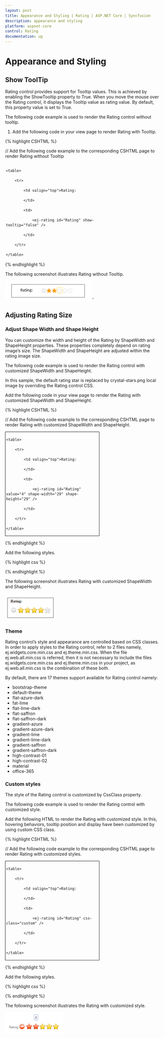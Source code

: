 ```yaml
---
layout: post
title: Appearance and Styling | Rating | ASP.NET Core | Syncfusion
description: appearance and styling
platform: aspnet-core
control: Rating
documentation: ug
---
```


# Appearance and Styling

## Show ToolTip

Rating control provides support for Tooltip values. This is achieved by enabling the ShowTooltip property to True. When you move the mouse over the Rating control, it displays the Tooltip value as rating value. By default, this property value is set to True.

The following code example is used to render the Rating control without tooltip.

1. Add the following code in your view page to render Rating with Tooltip.



{% highlight CSHTML %}

// Add the following code example to the corresponding CSHTML page to render Rating without Tooltip

<div id="container" style="width: 300px; padding: 2px">

    <table>

        <tr>

            <td valign="top">Rating:

            </td>

            <td>
 
                <ej-rating id="Rating" show-tooltip="false" />

            </td>

        </tr>           

    </table>

</div>
{% endhighlight %}




The following screenshot illustrates Rating without Tooltip.



![](Appearance-and-Styling_images/Appearance-and-Styling_img1.png)' 



## Adjusting Rating Size

### Adjust Shape Width and Shape Height

You can customize the width and height of the Rating by ShapeWidth and ShapeHeight properties. These properties completely depend on rating image’s size. The ShapeWidth and ShapeHeight are adjusted within the rating image size.

The following code example is used to render the Rating control with customized ShapeWidth and ShapeHeight.

In this sample, the default rating star is replaced by crystal-stars.png local image by overriding the Rating control CSS.

Add the following code in your view page to render the Rating with customized ShapeWidth and ShapeHeight.



{% highlight CSHTML %}

// Add the following code example to the corresponding CSHTML page to render Rating with customized ShapeWidth and ShapeHeight.

<div id="container" style="border: 1px solid black; width: 300px; padding: 2px">

    <table>

        <tr>

            <td valign="top">Rating:

            </td>

            <td>
 
                <ej-rating id="Rating" value="4" shape-width="29" shape-height="29" />

            </td>

        </tr>

    </table>

</div>


{% endhighlight %}


Add the following styles.


{% highlight css %}

<style type="text/css">

	.e-rating

	{

		margin-top: -7px;

	}

	.e-rating.e-horizontal .e-shape-list, .e-rating.e-vertical .e-shape-list,

	.e-rating.e-horizontal .e-shape, .e-rating.e-vertical .e-shape, .e-rating.e-horizontal .e-ul,.e-rating.e-vertical .e-ul,.e-rating.e-horizontal .e-reset, .e-rating.e-vertical .e-reset 

	{

	height:28px;width:28px;

	background:url(images/crystal-stars.png) no-repeat;

	}

	.e-rating.e-horizontal .e-reset, .e-rating.e-vertical .e-reset 
	{

	background-position: 0 42px;

	margin-left: 2px;

	}

	.e-rating.e-horizontal .e-shape-list

	{

		background-position: 0 -56px;

	}

	.e-rating .e-shape.inactive
	 {

	background-position: 0 -56px;

	}

	.e-rating .e-shape.active 
	{

		background-position: 0 -112px;

	}

	.e-rating .e-shape.selected 
	{

		background-position: 0 -84px;

	}

</style>


{% endhighlight %}

The following screenshot illustrates Rating with customized ShapeWidth and ShapeHeight.


![](Appearance-and-Styling_images/Appearance-and-Styling_img2.png)


### Theme

Rating control’s style and appearance are controlled based on CSS classes. In order to apply styles to the Rating control, refer to 2 files namely, ej.widgets.core.min.css and ej.theme.min.css. When the file ej.web.all.min.css is referred, then it is not necessary to include the files ej.widgets.core.min.css and ej.theme.min.css in your project, as ej.web.all.min.css is the combination of these both. 

By default, there are 17 themes support available for Rating control namely:

* bootstrap-theme
* default-theme
* flat-azure-dark
* fat-lime
* flat-lime-dark
* flat-saffron
* flat-saffron-dark
* gradient-azure
* gradient-azure-dark
* gradient-lime
* gradient-lime-dark
* gradient-saffron
* gradient-saffron-dark
* high-contrast-01
* high-contrast-02
* material
* office-365

### Custom styles

The style of the Rating control is customized by CssClass property. 

The following code example is used to render the Rating control with customized style.

Add the following HTML to render the Rating with customized style. In this, hovering behaviors, tooltip position and display have been customized by using custom CSS class.


{% highlight CSHTML %}

// Add the following code example to the corresponding CSHTML page to render Rating with customized styles.

<div id="container" style="border: 1px solid black; width: 300px; padding: 2px">

    <table>

        <tr>

            <td valign="top">Rating:

            </td>

            <td>
 
                <ej-rating id="Rating" css-class="custom" />

            </td>

        </tr>             

    </table>

</div>


{% endhighlight %}


Add the following styles.


{% highlight css %}

<style type="text/css">

    .customCss 
	{

        margin-top: -7px;

    }



	.customCss.e-horizontal .e-shape-list, .e-rating.e-vertical .e-shape-list,

	.customCss.e-horizontal .e-shape, .e-rating.e-vertical .e-shape, .e-rating.e-horizontal .e-ul, .customCss.e-vertical .e-ul, .e-rating.e-horizontal .e-reset, .e-rating.e-vertical .e-reset 
	{

		height: 28px;

		width: 28px;

		background: url(../../Content/ej/default-theme/images/crystal-stars.png) no-repeat repeat;

	}



	.customCss.e-horizontal .e-reset, .customCss.e-vertical .e-reset 
	{

		background-position: -2px 113px;

		margin-left: 2px;

	}



	.customCss.e-horizontal .e-shape-list 
	{

		background-position: 0 -56px;

	}



	.customCss.e-horizontal .e-reset:hover 
	{

		background-position: 0 42px;

	}



	.customCss .e-shape.inactive 
	{

		background-position: 0 -84px;

	}



	.customCss .e-shape.active 
	{

		background-position: 0 -112px;

	}



	.customCss .e-shape.selected 
	{

		background-position: 0 -84px;

	}



    .customCss.e-tooltip 
	{

        background-color: white;

        border: 2px solid #b0c4de;

        color: black;

    }

</style>

{% endhighlight %}



The following screenshot illustrates the Rating with customized style.



![](Appearance-and-Styling_images/Appearance-and-Styling_img3.png)

